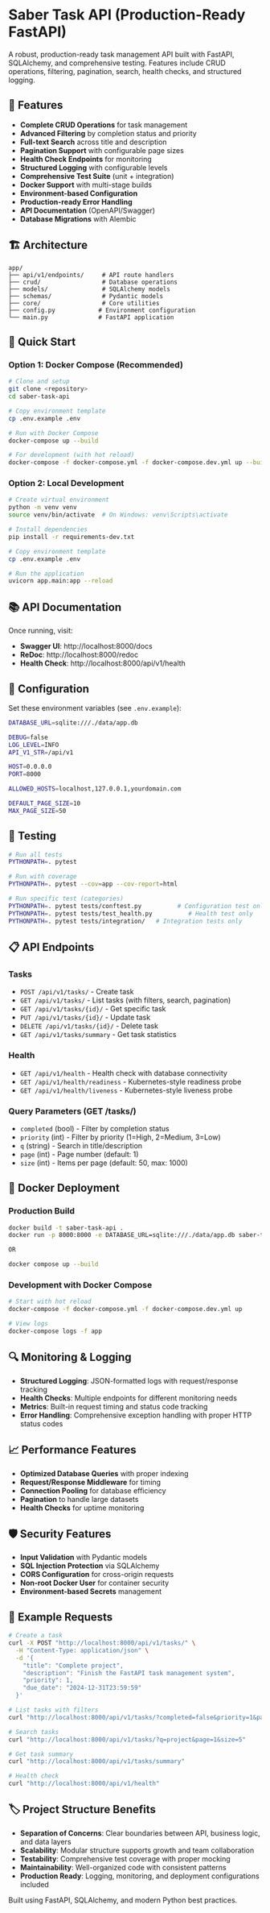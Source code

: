 # Saber Task API (Production-Ready FastAPI)

A robust, production-ready task management API built with FastAPI, SQLAlchemy, and comprehensive testing. Features include CRUD operations, filtering, pagination, search, health checks, and structured logging.

## 🚀 Features

- **Complete CRUD Operations** for task management
- **Advanced Filtering** by completion status and priority
- **Full-text Search** across title and description
- **Pagination Support** with configurable page sizes
- **Health Check Endpoints** for monitoring
- **Structured Logging** with configurable levels
- **Comprehensive Test Suite** (unit + integration)
- **Docker Support** with multi-stage builds
- **Environment-based Configuration**
- **Production-ready Error Handling**
- **API Documentation** (OpenAPI/Swagger)
- **Database Migrations** with Alembic

## 🏗️ Architecture

```
app/
├── api/v1/endpoints/     # API route handlers
├── crud/                 # Database operations
├── models/               # SQLAlchemy models
├── schemas/              # Pydantic models
├── core/                 # Core utilities
├── config.py            # Environment configuration
└── main.py              # FastAPI application
```

## 🚀 Quick Start

### Option 1: Docker Compose (Recommended)

```bash
# Clone and setup
git clone <repository>
cd saber-task-api

# Copy environment template
cp .env.example .env

# Run with Docker Compose
docker-compose up --build

# For development (with hot reload)
docker-compose -f docker-compose.yml -f docker-compose.dev.yml up --build
```

### Option 2: Local Development

```bash
# Create virtual environment
python -m venv venv
source venv/bin/activate  # On Windows: venv\Scripts\activate

# Install dependencies
pip install -r requirements-dev.txt

# Copy environment template
cp .env.example .env

# Run the application
uvicorn app.main:app --reload
```

## 📚 API Documentation

Once running, visit:
- **Swagger UI**: http://localhost:8000/docs
- **ReDoc**: http://localhost:8000/redoc
- **Health Check**: http://localhost:8000/api/v1/health

## 🔧 Configuration

Set these environment variables (see `.env.example`):

```bash
DATABASE_URL=sqlite:///./data/app.db

DEBUG=false
LOG_LEVEL=INFO
API_V1_STR=/api/v1

HOST=0.0.0.0
PORT=8000

ALLOWED_HOSTS=localhost,127.0.0.1,yourdomain.com

DEFAULT_PAGE_SIZE=10
MAX_PAGE_SIZE=50
```

## 🧪 Testing

```bash
# Run all tests
PYTHONPATH=. pytest

# Run with coverage
PYTHONPATH=. pytest --cov=app --cov-report=html

# Run specific test (categories)
PYTHONPATH=. pytest tests/conftest.py          # Configuration test only
PYTHONPATH=. pytest tests/test_health.py          # Health test only
PYTHONPATH=. pytest tests/integration/   # Integration tests only
```

## 📋 API Endpoints

### Tasks
- `POST /api/v1/tasks/` - Create task
- `GET /api/v1/tasks/` - List tasks (with filters, search, pagination)
- `GET /api/v1/tasks/{id}/` - Get specific task
- `PUT /api/v1/tasks/{id}/` - Update task
- `DELETE /api/v1/tasks/{id}/` - Delete task
- `GET /api/v1/tasks/summary` - Get task statistics

### Health
- `GET /api/v1/health` - Health check with database connectivity
- `GET /api/v1/health/readiness` - Kubernetes-style readiness probe
- `GET /api/v1/health/liveness` - Kubernetes-style liveness probe

### Query Parameters (GET /tasks/)
- `completed` (bool) - Filter by completion status
- `priority` (int) - Filter by priority (1=High, 2=Medium, 3=Low)
- `q` (string) - Search in title/description
- `page` (int) - Page number (default: 1)
- `size` (int) - Items per page (default: 50, max: 1000)

## 🐳 Docker Deployment

### Production Build
```bash
docker build -t saber-task-api .
docker run -p 8000:8000 -e DATABASE_URL=sqlite:///./data/app.db saber-task-api

OR

docker compose up --build
```

### Development with Docker Compose
```bash
# Start with hot reload
docker-compose -f docker-compose.yml -f docker-compose.dev.yml up

# View logs
docker-compose logs -f app
```

## 🔍 Monitoring & Logging

- **Structured Logging**: JSON-formatted logs with request/response tracking
- **Health Checks**: Multiple endpoints for different monitoring needs
- **Metrics**: Built-in request timing and status code tracking
- **Error Handling**: Comprehensive exception handling with proper HTTP status codes

## 📈 Performance Features

- **Optimized Database Queries** with proper indexing
- **Request/Response Middleware** for timing
- **Connection Pooling** for database efficiency
- **Pagination** to handle large datasets
- **Health Checks** for uptime monitoring

## 🛡️ Security Features

- **Input Validation** with Pydantic models
- **SQL Injection Protection** via SQLAlchemy
- **CORS Configuration** for cross-origin requests
- **Non-root Docker User** for container security
- **Environment-based Secrets** management

## 📝 Example Requests

```bash
# Create a task
curl -X POST "http://localhost:8000/api/v1/tasks/" \
  -H "Content-Type: application/json" \
  -d '{
    "title": "Complete project",
    "description": "Finish the FastAPI task management system",
    "priority": 1,
    "due_date": "2024-12-31T23:59:59"
  }'

# List tasks with filters
curl "http://localhost:8000/api/v1/tasks/?completed=false&priority=1&page=1&size=10"

# Search tasks
curl "http://localhost:8000/api/v1/tasks/?q=project&page=1&size=5"

# Get task summary
curl "http://localhost:8000/api/v1/tasks/summary"

# Health check
curl "http://localhost:8000/api/v1/health"
```

## 🏷️ Project Structure Benefits

- **Separation of Concerns**: Clear boundaries between API, business logic, and data layers
- **Scalability**: Modular structure supports growth and team collaboration  
- **Testability**: Comprehensive test coverage with proper mocking
- **Maintainability**: Well-organized code with consistent patterns
- **Production Ready**: Logging, monitoring, and deployment configurations included

Built using FastAPI, SQLAlchemy, and modern Python best practices.